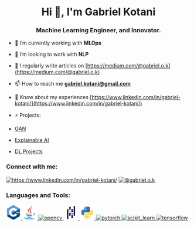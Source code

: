 <h1 align="center">Hi 👋, I'm Gabriel Kotani</h1>
<h3 align="center">Machine Learning Engineer, and Innovator.</h3>

- 🔭 I’m currently working with **MLOps**

- 👯 I’m looking to work with **NLP**

- 📝 I regularly write articles on [https://medium.com/@gabriel.o.k](https://medium.com/@gabriel.o.k)

- 📫 How to reach me **gabriel.kotani@gmail.com**

- 📄 Know about my experiences [https://www.linkedin.com/in/gabriel-kotani/](https://www.linkedin.com/in/gabriel-kotani/)

- ⚡ Projects:
- [GAN](https://github.com/Gab314/GAN-style-transfer)
- [Explainable AI](https://github.com/Gab314/xai-saliency-maps)
- [DL Projects](https://github.com/Gab314/python_projects)

<h3 align="left">Connect with me:</h3>
<p align="left">
<a href="https://linkedin.com/in/https://www.linkedin.com/in/gabriel-kotani/" target="blank"><img align="center" src="https://raw.githubusercontent.com/rahuldkjain/github-profile-readme-generator/master/src/images/icons/Social/linked-in-alt.svg" alt="https://www.linkedin.com/in/gabriel-kotani/" height="30" width="40" /></a>
<a href="https://medium.com/@gabriel.o.k" target="blank"><img align="center" src="https://raw.githubusercontent.com/rahuldkjain/github-profile-readme-generator/master/src/images/icons/Social/medium.svg" alt="@gabriel.o.k" height="30" width="40" /></a>
</p>

<h3 align="left">Languages and Tools:</h3>
<p align="left"> <a href="https://www.w3schools.com/cpp/" target="_blank" rel="noreferrer"> <img src="https://raw.githubusercontent.com/devicons/devicon/master/icons/cplusplus/cplusplus-original.svg" alt="cplusplus" width="40" height="40"/> </a> <a href="https://www.java.com" target="_blank" rel="noreferrer"> <img src="https://raw.githubusercontent.com/devicons/devicon/master/icons/java/java-original.svg" alt="java" width="40" height="40"/> </a> <a href="https://opencv.org/" target="_blank" rel="noreferrer"> <img src="https://www.vectorlogo.zone/logos/opencv/opencv-icon.svg" alt="opencv" width="40" height="40"/> </a> <a href="https://pandas.pydata.org/" target="_blank" rel="noreferrer"> <img src="https://raw.githubusercontent.com/devicons/devicon/2ae2a900d2f041da66e950e4d48052658d850630/icons/pandas/pandas-original.svg" alt="pandas" width="40" height="40"/> </a> <a href="https://www.python.org" target="_blank" rel="noreferrer"> <img src="https://raw.githubusercontent.com/devicons/devicon/master/icons/python/python-original.svg" alt="python" width="40" height="40"/> </a> <a href="https://pytorch.org/" target="_blank" rel="noreferrer"> <img src="https://www.vectorlogo.zone/logos/pytorch/pytorch-icon.svg" alt="pytorch" width="40" height="40"/> </a> <a href="https://scikit-learn.org/" target="_blank" rel="noreferrer"> <img src="https://upload.wikimedia.org/wikipedia/commons/0/05/Scikit_learn_logo_small.svg" alt="scikit_learn" width="40" height="40"/> </a> <a href="https://www.tensorflow.org" target="_blank" rel="noreferrer"> <img src="https://www.vectorlogo.zone/logos/tensorflow/tensorflow-icon.svg" alt="tensorflow" width="40" height="40"/> </a> </p>
